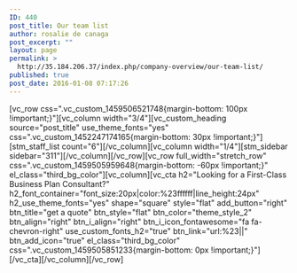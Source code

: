 ```yaml
---
ID: 440
post_title: Our team list
author: rosalie de canaga
post_excerpt: ""
layout: page
permalink: >
  http://35.184.206.37/index.php/company-overview/our-team-list/
published: true
post_date: 2016-01-08 07:17:26
---
```

[vc_row css=".vc_custom_1459506521748{margin-bottom: 100px !important;}"][vc_column width="3/4"][vc_custom_heading source="post_title" use_theme_fonts="yes" css=".vc_custom_1452247174165{margin-bottom: 30px !important;}"][stm_staff_list count="6"][/vc_column][vc_column width="1/4"][stm_sidebar sidebar="311"][/vc_column][/vc_row][vc_row full_width="stretch_row" css=".vc_custom_1459505959648{margin-bottom: -60px !important;}" el_class="third_bg_color"][vc_column][vc_cta h2="Looking for a First-Class Business Plan Consultant?" h2_font_container="font_size:20px|color:%23ffffff|line_height:24px" h2_use_theme_fonts="yes" shape="square" style="flat" add_button="right" btn_title="get a quote" btn_style="flat" btn_color="theme_style_2" btn_align="right" btn_i_align="right" btn_i_icon_fontawesome="fa fa-chevron-right" use_custom_fonts_h2="true" btn_link="url:%23||" btn_add_icon="true" el_class="third_bg_color" css=".vc_custom_1459505851233{margin-bottom: 0px !important;}"][/vc_cta][/vc_column][/vc_row]